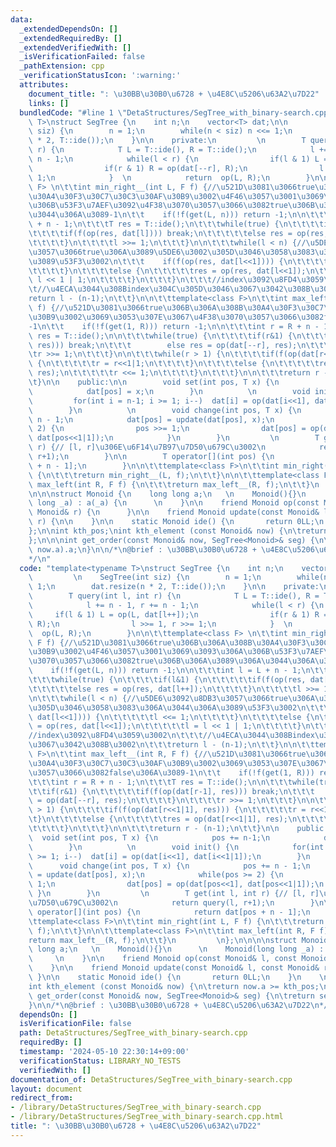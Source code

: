 ```yaml
---
data:
  _extendedDependsOn: []
  _extendedRequiredBy: []
  _extendedVerifiedWith: []
  _isVerificationFailed: false
  _pathExtension: cpp
  _verificationStatusIcon: ':warning:'
  attributes:
    document_title: ": \u30BB\u30B0\u6728 + \u4E8C\u5206\u63A2\u7D22"
    links: []
  bundledCode: "#line 1 \"DetaStructures/SegTree_with_binary-search.cpp\"\ntemplate<typename\
    \ T>\nstruct SegTree {\n    int n;\n    vector<T> dat;\n\n         \n    SegTree(int\
    \ siz) {\n        n = 1;\n        while(n < siz) n <<= 1;\n        dat.resize(n\
    \ * 2, T::ide());\n    }\n\n    private:\n         \n        T query(int l, int\
    \ r) {\n            T L = T::ide(), R = T::ide();\n            l += n - 1, r +=\
    \ n - 1;\n            while(l < r) {\n                if(l & 1) L = op(L, dat[l++]);\n\
    \                if(r & 1) R = op(dat[--r], R);\n                l >>= 1, r >>=\
    \ 1;\n            }  \n            return  op(L, R);\n        }\n\n\t\ttemplate<class\
    \ F> \n\t\tint min_right__(int L, F f) {//\u521D\u3081\u3066true\u306B\u306A\u308B\
    \u30A4\u30F3\u30C7\u30C3\u30AF\u30B9\u3002\u4F46\u3057\u3001\u3069\u3093\u306A\
    \u306B\u53F3\u7AEF\u3092\u4F38\u3070\u3057\u3066\u3082true\u306B\u306A\u3089\u306A\
    \u3044\u306A\u3089-1\n\t\t    if(!f(get(L, n))) return -1;\n\n\t\t\tint l = L\
    \ + n - 1;\n\t\t\tT res = T::ide();\n\t\t\twhile(true) {\n\t\t\t\tif(l&1) {\n\t\
    \t\t\t\tif(f(op(res, dat[l]))) break;\n\t\t\t\t\telse res = op(res, dat[l++]);\n\
    \t\t\t\t}\n\t\t\t\tl >>= 1;\n\t\t\t}\n\n\t\t\twhile(l < n) {//\u5DE6\u3092\u8DB3\
    \u3057\u3066true\u306A\u3089\u5DE6\u3002\u305D\u3046\u3058\u3083\u306A\u3044\u306A\
    \u3089\u53F3\u3002\n\t\t\t    if(f(op(res, dat[l<<1]))) {\n\t\t\t\t\tl <<= 1;\n\
    \t\t\t\t}\n\t\t\t\telse {\n\t\t\t\t\tres = op(res, dat[l<<1]);\n\t\t\t\t\tl =\
    \ l << 1 | 1;\n\t\t\t\t}\n\t\t\t}\n\t\t\t//index\u3092\u8FD4\u3059\u3002\n\t\t\
    \t//\u4ECA\u3044\u308Bindex\u304C\u305D\u3046\u3067\u3042\u308B\u3002\n\t\t\t\
    return l - (n-1);\n\t\t}\n\n\t\ttemplate<class F>\n\t\tint max_left__(int R, F\
    \ f) {//\u521D\u3081\u3066true\u306B\u306A\u308B\u30A4\u30F3\u30C7\u30C3\u30AF\
    \u30B9\u3002\u3069\u3053\u307E\u3067\u4F38\u3070\u3057\u3066\u3082false\u306A\u3089\
    -1\n\t\t    if(!f(get(1, R))) return -1;\n\n\t\t\tint r = R + n - 1;\n\t\t\tT\
    \ res = T::ide();\n\n\t\t\twhile(true) {\n\t\t\t\tif(r&1) {\n\t\t\t\t\tif(f(op(dat[r-1],\
    \ res))) break;\n\t\t\t        else res = op(dat[--r], res);\n\t\t\t\t}\n\t\t\t\
    \tr >>= 1;\n\t\t\t}\n\n\t\t\twhile(r > 1) {\n\t\t\t\tif(f(op(dat[r<<1|1], res)))\
    \ {\n\t\t\t\t\tr = r<<1|1;\n\t\t\t\t}\n\t\t\t\telse {\n\t\t\t\t\tres = op(dat[r<<1|1],\
    \ res);\n\t\t\t\t\tr <<= 1;\n\t\t\t\t}\n\t\t\t}\n\n\t\t\treturn r - (n-1);\n\t\
    \t}\n\n    public:\n\n        void set(int pos, T x) {\n            pos += n-1;\n\
    \            dat[pos] = x;\n        }\n          \n        void init() {\n   \
    \         for(int i = n-1; i >= 1; i--)  dat[i] = op(dat[i<<1], dat[i<<1|1]);\n\
    \        }\n          \n        void change(int pos, T x) {\n            pos +=\
    \ n - 1;\n            dat[pos] = update(dat[pos], x);\n            while(pos >=\
    \ 2) {\n                pos >>= 1;\n                dat[pos] = op(dat[pos<<1],\
    \ dat[pos<<1|1]);\n            }\n        }\n         \n        T get(int l, int\
    \ r) {// [l, r]\u306E\u6F14\u7B97\u7D50\u679C\u3002\n            return query(l,\
    \ r+1);\n        }\n\n        T operator[](int pos) {\n            return dat[pos\
    \ + n - 1];\n        }\n\n\t\ttemplate<class F>\n\t\tint min_right(int L, F f)\
    \ {\n\t\t\treturn min_right__(L, f);\n\t\t}\n\n\t\ttemplate<class F>\n\t\tint\
    \ max_left(int R, F f) {\n\t\t\treturn max_left__(R, f);\n\t\t}\n         \n};\n\
    \n\n\nstruct Monoid {\n    long long a;\n   \n    Monoid(){}\n      \n    Monoid(long\
    \ long _a) : a(_a) {\n      \n    }\n\n    friend Monoid op(const Monoid& l, const\
    \ Monoid& r) {\n      }\n\n    friend Monoid update(const Monoid& l, const Monoid&\
    \ r) {\n\n    }\n\n    static Monoid ide() {\n       return 0LL;\n    }\n    \n\
    };\n\nint kth_pos;\nint kth_element (const Monoid& now) {\n\treturn now.a >= kth_pos;\n\
    };\n\n\nint get_order(const Monoid& now, SegTree<Monoid>& seg) {\n\treturn seg.get(1,\
    \ now.a).a;\n}\n\n/*\n@brief : \u30BB\u30B0\u6728 + \u4E8C\u5206\u63A2\u7D22\n\
    */\n"
  code: "template<typename T>\nstruct SegTree {\n    int n;\n    vector<T> dat;\n\n\
    \         \n    SegTree(int siz) {\n        n = 1;\n        while(n < siz) n <<=\
    \ 1;\n        dat.resize(n * 2, T::ide());\n    }\n\n    private:\n         \n\
    \        T query(int l, int r) {\n            T L = T::ide(), R = T::ide();\n\
    \            l += n - 1, r += n - 1;\n            while(l < r) {\n           \
    \     if(l & 1) L = op(L, dat[l++]);\n                if(r & 1) R = op(dat[--r],\
    \ R);\n                l >>= 1, r >>= 1;\n            }  \n            return\
    \  op(L, R);\n        }\n\n\t\ttemplate<class F> \n\t\tint min_right__(int L,\
    \ F f) {//\u521D\u3081\u3066true\u306B\u306A\u308B\u30A4\u30F3\u30C7\u30C3\u30AF\
    \u30B9\u3002\u4F46\u3057\u3001\u3069\u3093\u306A\u306B\u53F3\u7AEF\u3092\u4F38\
    \u3070\u3057\u3066\u3082true\u306B\u306A\u3089\u306A\u3044\u306A\u3089-1\n\t\t\
    \    if(!f(get(L, n))) return -1;\n\n\t\t\tint l = L + n - 1;\n\t\t\tT res = T::ide();\n\
    \t\t\twhile(true) {\n\t\t\t\tif(l&1) {\n\t\t\t\t\tif(f(op(res, dat[l]))) break;\n\
    \t\t\t\t\telse res = op(res, dat[l++]);\n\t\t\t\t}\n\t\t\t\tl >>= 1;\n\t\t\t}\n\
    \n\t\t\twhile(l < n) {//\u5DE6\u3092\u8DB3\u3057\u3066true\u306A\u3089\u5DE6\u3002\
    \u305D\u3046\u3058\u3083\u306A\u3044\u306A\u3089\u53F3\u3002\n\t\t\t    if(f(op(res,\
    \ dat[l<<1]))) {\n\t\t\t\t\tl <<= 1;\n\t\t\t\t}\n\t\t\t\telse {\n\t\t\t\t\tres\
    \ = op(res, dat[l<<1]);\n\t\t\t\t\tl = l << 1 | 1;\n\t\t\t\t}\n\t\t\t}\n\t\t\t\
    //index\u3092\u8FD4\u3059\u3002\n\t\t\t//\u4ECA\u3044\u308Bindex\u304C\u305D\u3046\
    \u3067\u3042\u308B\u3002\n\t\t\treturn l - (n-1);\n\t\t}\n\n\t\ttemplate<class\
    \ F>\n\t\tint max_left__(int R, F f) {//\u521D\u3081\u3066true\u306B\u306A\u308B\
    \u30A4\u30F3\u30C7\u30C3\u30AF\u30B9\u3002\u3069\u3053\u307E\u3067\u4F38\u3070\
    \u3057\u3066\u3082false\u306A\u3089-1\n\t\t    if(!f(get(1, R))) return -1;\n\n\
    \t\t\tint r = R + n - 1;\n\t\t\tT res = T::ide();\n\n\t\t\twhile(true) {\n\t\t\
    \t\tif(r&1) {\n\t\t\t\t\tif(f(op(dat[r-1], res))) break;\n\t\t\t        else res\
    \ = op(dat[--r], res);\n\t\t\t\t}\n\t\t\t\tr >>= 1;\n\t\t\t}\n\n\t\t\twhile(r\
    \ > 1) {\n\t\t\t\tif(f(op(dat[r<<1|1], res))) {\n\t\t\t\t\tr = r<<1|1;\n\t\t\t\
    \t}\n\t\t\t\telse {\n\t\t\t\t\tres = op(dat[r<<1|1], res);\n\t\t\t\t\tr <<= 1;\n\
    \t\t\t\t}\n\t\t\t}\n\n\t\t\treturn r - (n-1);\n\t\t}\n\n    public:\n\n      \
    \  void set(int pos, T x) {\n            pos += n-1;\n            dat[pos] = x;\n\
    \        }\n          \n        void init() {\n            for(int i = n-1; i\
    \ >= 1; i--)  dat[i] = op(dat[i<<1], dat[i<<1|1]);\n        }\n          \n  \
    \      void change(int pos, T x) {\n            pos += n - 1;\n            dat[pos]\
    \ = update(dat[pos], x);\n            while(pos >= 2) {\n                pos >>=\
    \ 1;\n                dat[pos] = op(dat[pos<<1], dat[pos<<1|1]);\n           \
    \ }\n        }\n         \n        T get(int l, int r) {// [l, r]\u306E\u6F14\u7B97\
    \u7D50\u679C\u3002\n            return query(l, r+1);\n        }\n\n        T\
    \ operator[](int pos) {\n            return dat[pos + n - 1];\n        }\n\n\t\
    \ttemplate<class F>\n\t\tint min_right(int L, F f) {\n\t\t\treturn min_right__(L,\
    \ f);\n\t\t}\n\n\t\ttemplate<class F>\n\t\tint max_left(int R, F f) {\n\t\t\t\
    return max_left__(R, f);\n\t\t}\n         \n};\n\n\n\nstruct Monoid {\n    long\
    \ long a;\n   \n    Monoid(){}\n      \n    Monoid(long long _a) : a(_a) {\n \
    \     \n    }\n\n    friend Monoid op(const Monoid& l, const Monoid& r) {\n  \
    \    }\n\n    friend Monoid update(const Monoid& l, const Monoid& r) {\n\n   \
    \ }\n\n    static Monoid ide() {\n       return 0LL;\n    }\n    \n};\n\nint kth_pos;\n\
    int kth_element (const Monoid& now) {\n\treturn now.a >= kth_pos;\n};\n\n\nint\
    \ get_order(const Monoid& now, SegTree<Monoid>& seg) {\n\treturn seg.get(1, now.a).a;\n\
    }\n\n/*\n@brief : \u30BB\u30B0\u6728 + \u4E8C\u5206\u63A2\u7D22\n*/"
  dependsOn: []
  isVerificationFile: false
  path: DetaStructures/SegTree_with_binary-search.cpp
  requiredBy: []
  timestamp: '2024-05-10 22:30:14+09:00'
  verificationStatus: LIBRARY_NO_TESTS
  verifiedWith: []
documentation_of: DetaStructures/SegTree_with_binary-search.cpp
layout: document
redirect_from:
- /library/DetaStructures/SegTree_with_binary-search.cpp
- /library/DetaStructures/SegTree_with_binary-search.cpp.html
title: ": \u30BB\u30B0\u6728 + \u4E8C\u5206\u63A2\u7D22"
---
```

